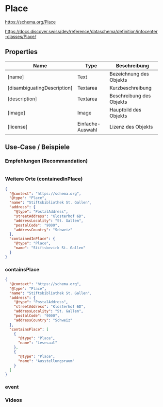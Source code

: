 # Place

https://schema.org/Place


https://docs.discover.swiss/dev/reference/dataschema/definition/infocenter-classes/Place/


## Properties

| Name      | Type                          | Beschreibung |
| ----------- | ------------------------------------ | ------------------------------------ |
| [name]       | Text  | Bezeichnung des Objekts |
| [disambiguatingDescription]      | Textarea | Kurzbeschreibung |
| [description]    | Textarea | Beschreibung des Objekts |
| [image]    | Image | Hauptbild des Objekts |
| [license]    | Einfache-Auswahl | Lizenz des Objekts |


## Use-Case / Beispiele

### Empfehlungen (Recommandation)
``` 

```

### Weitere Orte (containedInPlace)
``` json
{
  "@context": "https://schema.org",
  "@type": "Place",
  "name": "Stiftsbibliothek St. Gallen",
  "address": {
    "@type": "PostalAddress",
    "streetAddress": "Klosterhof 6D",
    "addressLocality": "St. Gallen",
    "postalCode": "9000",
    "addressCountry": "Schweiz"
  },
  "containedInPlace": {
    "@type": "Place",
    "name": "Stiftsbezirk St. Gallen"
  }
}
```

### containsPlace
``` json
{
  "@context": "https://schema.org",
  "@type": "Place",
  "name": "Stiftsbibliothek St. Gallen",
  "address": {
    "@type": "PostalAddress",
    "streetAddress": "Klosterhof 6D",
    "addressLocality": "St. Gallen",
    "postalCode": "9000",
    "addressCountry": "Schweiz"
  },
  "containsPlace": [
    {
      "@type": "Place",
      "name": "Lesesaal"
    },
    {
      "@type": "Place",
      "name": "Ausstellungsraum"
    }
  ]
}
```

### event


### Videos


